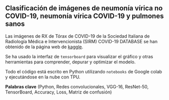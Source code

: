 ## Clasificación de imágenes de neumonía vírica no COVID-19, neumonía vírica COVID-19 y pulmones sanos

Las imágenes de RX de Tórax de COVID-19 de la Sociedad Italiana de Radiología Médica e Intervencionista (SIRM) COVID-19 DATABASE se han obtenido de la página web de [kaggle](https://www.kaggle.com/tawsifurrahman/covid19-radiography-database).

Se ha usado la interfaz de `tensorboard` para visualizar el gráfico y otras herramientas para comprender, depurar y optimizar el modelo.

Todo el código está escrito en Python utilizando `notebooks` de Google colab y ejecutándose en la nube con TPU. 

**Palabras clave** (Python, Redes convolucionales, VGG-16, ResNet-50, TensorBoard, Accuracy, Loss, Matriz de confusión)
